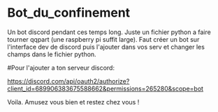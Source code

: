 # Bot_du_confinement
Un bot discord pendant ces temps long. Juste un fichier python a faire tourner qqpart (une raspberry pi suffit large). Faut créer un bot sur l'interface dev de discord puis l'ajouter dans vos serv et changer les champs dans le fichier python.

#Pour l'ajouter a ton serveur discord:

https://discord.com/api/oauth2/authorize?client_id=689906383675588662&permissions=265280&scope=bot

Voila. Amusez vous bien et restez chez vous !

